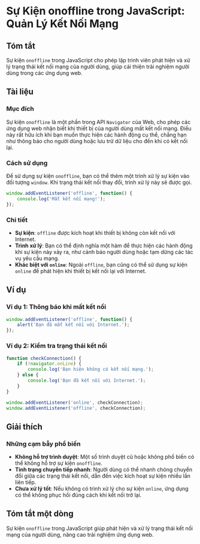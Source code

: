 <!--
Meta Description: # Sự Kiện onoffline trong JavaScript: Quản Lý Kết Nối Mạng ## Tóm tắt Sự kiện `onoffline` trong JavaScript cho phép lập trình viên phát hiện và xử lý ...
Meta Keywords: kết, nối, kiện, khi, mạng
-->

# Sự Kiện onoffline trong JavaScript: Quản Lý Kết Nối Mạng

## Tóm tắt
Sự kiện `onoffline` trong JavaScript cho phép lập trình viên phát hiện và xử lý trạng thái kết nối mạng của người dùng, giúp cải thiện trải nghiệm người dùng trong các ứng dụng web.

## Tài liệu
### Mục đích
Sự kiện `onoffline` là một phần trong API `Navigator` của Web, cho phép các ứng dụng web nhận biết khi thiết bị của người dùng mất kết nối mạng. Điều này rất hữu ích khi bạn muốn thực hiện các hành động cụ thể, chẳng hạn như thông báo cho người dùng hoặc lưu trữ dữ liệu cho đến khi có kết nối lại.

### Cách sử dụng
Để sử dụng sự kiện `onoffline`, bạn có thể thêm một trình xử lý sự kiện vào đối tượng `window`. Khi trạng thái kết nối thay đổi, trình xử lý này sẽ được gọi. 

```javascript
window.addEventListener('offline', function() {
    console.log('Mất kết nối mạng!');
});
```

### Chi tiết
- **Sự kiện**: `offline` được kích hoạt khi thiết bị không còn kết nối với Internet.
- **Trình xử lý**: Bạn có thể định nghĩa một hàm để thực hiện các hành động khi sự kiện này xảy ra, như cảnh báo người dùng hoặc tạm dừng các tác vụ yêu cầu mạng.
- **Khác biệt với `online`**: Ngoài `offline`, bạn cũng có thể sử dụng sự kiện `online` để phát hiện khi thiết bị kết nối lại với Internet.

## Ví dụ
### Ví dụ 1: Thông báo khi mất kết nối
```javascript
window.addEventListener('offline', function() {
    alert('Bạn đã mất kết nối với Internet.');
});
```

### Ví dụ 2: Kiểm tra trạng thái kết nối
```javascript
function checkConnection() {
    if (!navigator.onLine) {
        console.log('Bạn hiện không có kết nối mạng.');
    } else {
        console.log('Bạn đã kết nối với Internet.');
    }
}

window.addEventListener('online', checkConnection);
window.addEventListener('offline', checkConnection);
```

## Giải thích
### Những cạm bẫy phổ biến
- **Không hỗ trợ trình duyệt**: Một số trình duyệt cũ hoặc không phổ biến có thể không hỗ trợ sự kiện `onoffline`.
- **Tình trạng chuyển tiếp nhanh**: Người dùng có thể nhanh chóng chuyển đổi giữa các trạng thái kết nối, dẫn đến việc kích hoạt sự kiện nhiều lần liên tiếp.
- **Chưa xử lý tốt**: Nếu không có trình xử lý cho sự kiện `online`, ứng dụng có thể không phục hồi đúng cách khi kết nối trở lại.

## Tóm tắt một dòng
Sự kiện `onoffline` trong JavaScript giúp phát hiện và xử lý trạng thái kết nối mạng của người dùng, nâng cao trải nghiệm ứng dụng web.